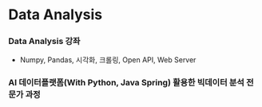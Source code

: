# Data Analysis

### Data Analysis 강좌
- Numpy, Pandas, 시각화, 크롤링, Open API, Web Server

### AI 데이터플랫폼(With Python, Java Spring) 활용한 빅데이터 분석 전문가 과정
